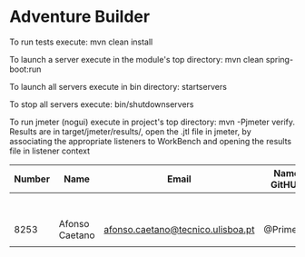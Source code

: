 # Adventure Builder

To run tests execute: mvn clean install

To launch a server execute in the module's top directory: mvn clean spring-boot:run

To launch all servers execute in bin directory: startservers

To stop all servers execute: bin/shutdownservers

To run jmeter (nogui) execute in project's top directory: mvn -Pjmeter verify. Results are in target/jmeter/results/, open the .jtl file in jmeter, by associating the appropriate listeners to WorkBench and opening the results file in listener context


|   Number   |          Name           |            Email                    |   Name GitHUb  | Module(s) |
| ---------- | ----------------------- | -----------------------             | ---------------| --------- |
|            |                         |                                     |                |           |
|            |                         |                                     |                |           |
|            |                         |                                     |                |           |
|            |                         |                                     |                |           |
|            |                         |                                     |                |           |
|            |                         |                                     |                |           |
|            |                         |                                     |                |           |
|8253        |Afonso Caetano           |afonso.caetano@tecnico.ulisboa.pt    |@PrimeAC        |30 Writes  |
|            |                         |                                     |                |           |
 
